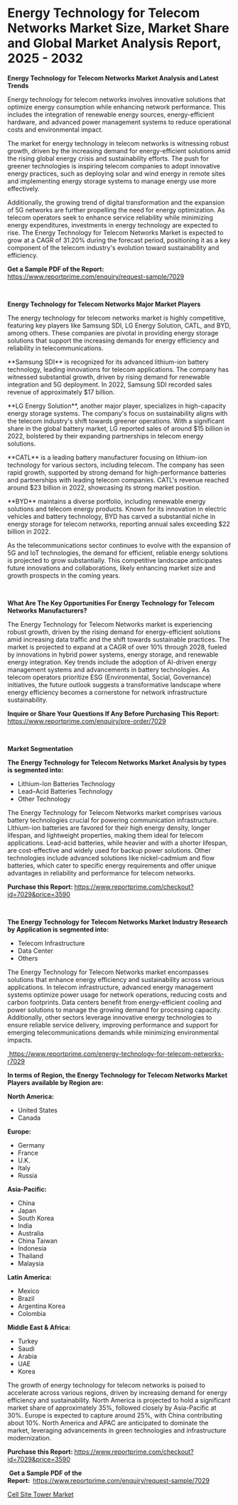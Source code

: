 <p><h1>Energy Technology for Telecom Networks Market Size, Market Share and Global Market Analysis Report, 2025 - 2032</h1></p><p><strong>Energy Technology for Telecom Networks Market Analysis and Latest Trends</strong></p>
<p><p>Energy technology for telecom networks involves innovative solutions that optimize energy consumption while enhancing network performance. This includes the integration of renewable energy sources, energy-efficient hardware, and advanced power management systems to reduce operational costs and environmental impact. </p><p>The market for energy technology in telecom networks is witnessing robust growth, driven by the increasing demand for energy-efficient solutions amid the rising global energy crisis and sustainability efforts. The push for greener technologies is inspiring telecom companies to adopt innovative energy practices, such as deploying solar and wind energy in remote sites and implementing energy storage systems to manage energy use more effectively.</p><p>Additionally, the growing trend of digital transformation and the expansion of 5G networks are further propelling the need for energy optimization. As telecom operators seek to enhance service reliability while minimizing energy expenditures, investments in energy technology are expected to rise. The Energy Technology for Telecom Networks Market is expected to grow at a CAGR of 31.20% during the forecast period, positioning it as a key component of the telecom industry's evolution toward sustainability and efficiency.</p></p>
<p><strong>Get a Sample PDF of the Report:&nbsp;</strong> <a href="https://www.reportprime.com/enquiry/request-sample/7029?utm_campaign=2795&utm_medium=2&utm_source=Github&utm_content=ia&utm_term=19032025&utm_id=energy-technology-for-telecom-networks">https://www.reportprime.com/enquiry/request-sample/7029</a></p>
<p>&nbsp;</p>
<p><strong>Energy Technology for Telecom Networks Major Market Players</strong></p>
<p><p>The energy technology for telecom networks market is highly competitive, featuring key players like Samsung SDI, LG Energy Solution, CATL, and BYD, among others. These companies are pivotal in providing energy storage solutions that support the increasing demands for energy efficiency and reliability in telecommunications.</p><p>**Samsung SDI** is recognized for its advanced lithium-ion battery technology, leading innovations for telecom applications. The company has witnessed substantial growth, driven by rising demand for renewable integration and 5G deployment. In 2022, Samsung SDI recorded sales revenue of approximately $17 billion.</p><p>**LG Energy Solution**, another major player, specializes in high-capacity energy storage systems. The company's focus on sustainability aligns with the telecom industry's shift towards greener operations. With a significant share in the global battery market, LG reported sales of around $15 billion in 2022, bolstered by their expanding partnerships in telecom energy solutions.</p><p>**CATL** is a leading battery manufacturer focusing on lithium-ion technology for various sectors, including telecom. The company has seen rapid growth, supported by strong demand for high-performance batteries and partnerships with leading telecom companies. CATL's revenue reached around $23 billion in 2022, showcasing its strong market position.</p><p>**BYD** maintains a diverse portfolio, including renewable energy solutions and telecom energy products. Known for its innovation in electric vehicles and battery technology, BYD has carved a substantial niche in energy storage for telecom networks, reporting annual sales exceeding $22 billion in 2022.</p><p>As the telecommunications sector continues to evolve with the expansion of 5G and IoT technologies, the demand for efficient, reliable energy solutions is projected to grow substantially. This competitive landscape anticipates future innovations and collaborations, likely enhancing market size and growth prospects in the coming years.</p></p>
<p>&nbsp;</p>
<p><strong>What Are The Key Opportunities For Energy Technology for Telecom Networks Manufacturers?</strong></p>
<p><p>The Energy Technology for Telecom Networks market is experiencing robust growth, driven by the rising demand for energy-efficient solutions amid increasing data traffic and the shift towards sustainable practices. The market is projected to expand at a CAGR of over 10% through 2028, fueled by innovations in hybrid power systems, energy storage, and renewable energy integration. Key trends include the adoption of AI-driven energy management systems and advancements in battery technologies. As telecom operators prioritize ESG (Environmental, Social, Governance) initiatives, the future outlook suggests a transformative landscape where energy efficiency becomes a cornerstone for network infrastructure sustainability.</p></p>
<p><strong>Inquire or Share Your Questions If Any Before Purchasing This Report:</strong> <a href="https://www.reportprime.com/enquiry/pre-order/7029?utm_campaign=2795&utm_medium=2&utm_source=Github&utm_content=ia&utm_term=19032025&utm_id=energy-technology-for-telecom-networks">https://www.reportprime.com/enquiry/pre-order/7029</a></p>
<p>&nbsp;</p>
<p><strong>Market Segmentation</strong></p>
<p><strong>The Energy Technology for Telecom Networks Market Analysis by types is segmented into:</strong></p>
<p><ul><li>Lithium-Ion Batteries Technology</li><li>Lead–Acid Batteries Technology</li><li>Other Technology</li></ul></p>
<p><p>The Energy Technology for Telecom Networks market comprises various battery technologies crucial for powering communication infrastructure. Lithium-ion batteries are favored for their high energy density, longer lifespan, and lightweight properties, making them ideal for telecom applications. Lead-acid batteries, while heavier and with a shorter lifespan, are cost-effective and widely used for backup power solutions. Other technologies include advanced solutions like nickel-cadmium and flow batteries, which cater to specific energy requirements and offer unique advantages in reliability and performance for telecom networks.</p></p>
<p><strong>Purchase this Report:&nbsp;</strong><a href="https://www.reportprime.com/checkout?id=7029&price=3590&utm_campaign=2795&utm_medium=2&utm_source=Github&utm_content=ia&utm_term=19032025&utm_id=energy-technology-for-telecom-networks">https://www.reportprime.com/checkout?id=7029&price=3590</a></p>
<p>&nbsp;</p>
<p><strong>The Energy Technology for Telecom Networks Market Industry Research by Application is segmented into:</strong></p>
<p><ul><li>Telecom Infrastructure</li><li>Data Center</li><li>Others</li></ul></p>
<p><p>The Energy Technology for Telecom Networks market encompasses solutions that enhance energy efficiency and sustainability across various applications. In telecom infrastructure, advanced energy management systems optimize power usage for network operations, reducing costs and carbon footprints. Data centers benefit from energy-efficient cooling and power solutions to manage the growing demand for processing capacity. Additionally, other sectors leverage innovative energy technologies to ensure reliable service delivery, improving performance and support for emerging telecommunications demands while minimizing environmental impacts.</p></p>
<p><a href="https://www.reportprime.com/energy-technology-for-telecom-networks-r7029?utm_campaign=2795&utm_medium=2&utm_source=Github&utm_content=ia&utm_term=19032025&utm_id=energy-technology-for-telecom-networks">&nbsp;https://www.reportprime.com/energy-technology-for-telecom-networks-r7029</a></p>
<p><strong>In terms of Region, the Energy Technology for Telecom Networks Market Players available by Region are:</strong></p>
<p>
    <p> <strong> North America: </strong>
        <ul>
            <li>United States</li>
            <li>Canada</li>
        </ul>
        </p> 
    <p> <strong> Europe: </strong>
        <ul>
            <li>Germany</li>
            <li>France</li>
            <li>U.K.</li>
            <li>Italy</li>
            <li>Russia</li>
        </ul>
        </p> 
    <p> <strong> Asia-Pacific: </strong>
        <ul>
            <li>China</li>
            <li>Japan</li>
            <li>South Korea</li>
            <li>India</li>
            <li>Australia</li>
            <li>China Taiwan</li>
            <li>Indonesia</li>
            <li>Thailand</li>
            <li>Malaysia</li>
        </ul>
        </p> 
    <p> <strong> Latin America: </strong>
        <ul>
            <li>Mexico</li>
            <li>Brazil</li>
            <li>Argentina Korea</li>
            <li>Colombia</li>
        </ul>
        </p> 
    <p> <strong> Middle East & Africa: </strong>
        <ul>
            <li>Turkey</li>
            <li>Saudi</li>
            <li>Arabia</li>
            <li>UAE</li>
            <li>Korea</li>
        </ul>
    </p>
    </p>
<p><p>The growth of energy technology for telecom networks is poised to accelerate across various regions, driven by increasing demand for energy efficiency and sustainability. North America is projected to hold a significant market share of approximately 35%, followed closely by Asia-Pacific at 30%. Europe is expected to capture around 25%, with China contributing about 10%. North America and APAC are anticipated to dominate the market, leveraging advancements in green technologies and infrastructure modernization.</p></p>
<p><strong>Purchase this Report: </strong><a href="https://www.reportprime.com/checkout?id=7029&price=3590&utm_campaign=2795&utm_medium=2&utm_source=Github&utm_content=ia&utm_term=19032025&utm_id=energy-technology-for-telecom-networks">https://www.reportprime.com/checkout?id=7029&price=3590</a></p>
<p>&nbsp;<strong>Get a Sample PDF of the Report:&nbsp;&nbsp;</strong><a href="https://www.reportprime.com/enquiry/request-sample/7029?utm_campaign=2795&utm_medium=2&utm_source=Github&utm_content=ia&utm_term=19032025&utm_id=energy-technology-for-telecom-networks">https://www.reportprime.com/enquiry/request-sample/7029</a></p>
<p><strong></strong></p>
<p><p><a href="https://github.com/rushanday/Market-Research-Report-List-1/blob/main/cell-site-tower-market.md?utm_campaign=2795&utm_medium=2&utm_source=Github&utm_content=ia&utm_term=19032025&utm_id=energy-technology-for-telecom-networks">Cell Site Tower Market</a></p></p>